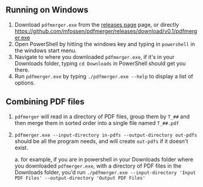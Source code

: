 ## Running on Windows

1. Download `pdfmerger.exe` from the [releases page](https://github.com/mfossen/pdfmerger/releases/tag/v0.1) page, or directly https://github.com/mfossen/pdfmerger/releases/download/v0.1/pdfmerger.exe
2. Open PowerShell by hitting the windows key and typing in `powershell` in the windows start menu.
3. Navigate to where you downloaded `pdfmerger.exe`, if it's in your Downloads folder, typing `cd Downloads` in PowerShell should get you there.
4. Run `pdfmerger.exe` by typing `./pdfmerger.exe --help` to display a list of options.

## Combining PDF files

1. `pdfmerger` will read in a directory of PDF files, group them by `T_##` and then merge them in sorted order into a single file named `T_##.pdf`
2. `pdfmerger.exe --input-directory in-pdfs --output-directory out-pdfs` should be all the program needs, and will create `out-pdfs` if it doesn't exist.
    
    a. for example, if you are in powershell in your Downloads folder where you downloaded `pdfmerger.exe`, with a directory of PDF files in the Downloads folder, you'd run `./pdfmerger.exe --input-directory 'Input PDF Files' --output-directory 'Output PDF Files'`
